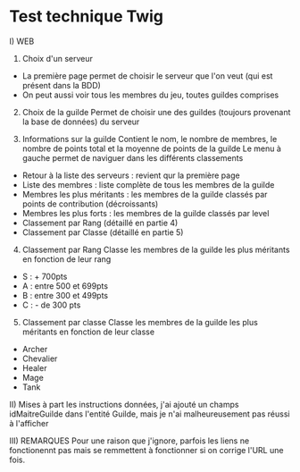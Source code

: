 Test technique Twig
===================

I) WEB
1) Choix d'un serveur
- La première page permet de choisir le serveur que l'on veut (qui est présent dans la BDD)
- On peut aussi voir tous les membres du jeu, toutes guildes comprises

2) Choix de la guilde
Permet de choisir une des guildes (toujours provenant la base de données) du serveur

3) Informations sur la guilde
Contient le nom, le nombre de membres, le nombre de points total et la moyenne de points de la guilde
Le menu à gauche permet de naviguer dans les différents classements
- Retour à la liste des serveurs : revient qur la première page
- Liste des membres : liste complète de tous les membres de la guilde
- Membres les plus méritants : les membres de la guilde classés par points de contribution (décroissants)
- Membres les plus forts : les membres de la guilde classés par level
- Classement par Rang (détaillé en partie 4)
- Classement par Classe (détaillé en partie 5)

4) Classement par Rang
Classe les membres de la guilde les plus méritants en fonction de leur rang
- S : + 700pts
- A : entre 500 et 699pts
- B : entre 300 et 499pts
- C : - de 300 pts


5) Classement par classe
Classe les membres de la guilde les plus méritants en fonction de leur classe
- Archer
- Chevalier
- Healer
- Mage
- Tank

II)
Mises à part les instructions données, j'ai ajouté un champs idMaitreGuilde dans l'entité Guilde, mais je n'ai
malheureusement pas réussi à l'afficher

III) REMARQUES
Pour une raison que j'ignore, parfois les liens ne fonctionennt pas mais se remmettent à fonctionner
si on corrige l'URL une fois.
